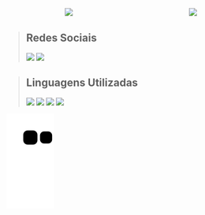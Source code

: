 <div style="display: flex; justify-content: space-around; align-items: center;">
    <a href="https://github.com/EdimarDeSa/">
        <img src="https://github-readme-stats.vercel.app/api?username=EdimarDeSa&count_private=true&show_icons=true&theme=tokyonight&">
    </a>
    <a href="https://github.com/EdimarDeSa/">
        <img src="https://github-readme-stats.vercel.app/api/top-langs/?username=EdimarDeSa&theme=tokyonight&">
    </a>
</div>

> ## Redes Sociais
> [<img src="https://cdn.jsdelivr.net/gh/devicons/devicon/icons/github/github-original-wordmark.svg" width="40px"/>](https://github.com/EdimarDeSa)
> [<img src="https://cdn.jsdelivr.net/gh/devicons/devicon/icons/linkedin/linkedin-original.svg" width="40px"/>](https://www.linkedin.com/in/edimar-freitas-de-sá/ "LinkedIn")

> ## Linguagens Utilizadas
> <img src="https://cdn.jsdelivr.net/gh/devicons/devicon/icons/python/python-original-wordmark.svg" width="60px"/>
> <img src="https://cdn.jsdelivr.net/gh/devicons/devicon/icons/css3/css3-original-wordmark.svg" width="60px"/>
> <img src="https://cdn.jsdelivr.net/gh/devicons/devicon/icons/html5/html5-original-wordmark.svg" width="60px"/>
> <img src="https://cdn.jsdelivr.net/gh/devicons/devicon/icons/javascript/javascript-original.svg" width="60px"/>

![Snake animation](https://github.com/EdimarDeSa/EdimarDeSa/blob/output/github-contribution-grid-snake.svg)
